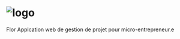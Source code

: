 # ![logo](https://user-images.githubusercontent.com/23707217/41227575-9fcfafb4-6d75-11e8-8a39-3ed00b083e44.png)
 Flor
Applcation web de gestion de projet pour micro-entrepreneur.e
